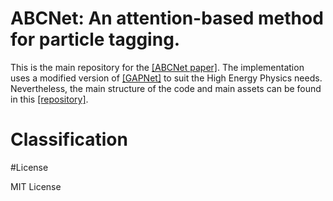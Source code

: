 # ABCNet: An attention-based method for particle tagging.

This is the main repository for the   [[ABCNet paper]](https://arxiv.org/abs/2001.05311).
The implementation uses a modified version of [[GAPNet]](https://arxiv.org/abs/1905.08705) to suit the High Energy Physics needs. Nevertheless, the main structure of the code and main assets can be found in this [[repository]](https://github.com/FrankCAN/GAPointNet). 

# Classification




#License

MIT License
